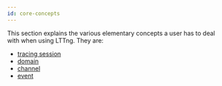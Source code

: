 ```yaml
---
id: core-concepts
---
```


This section explains the various elementary concepts a user has to deal
with when using LTTng. They are:

  * [tracing session](#doc-tracing-session)
  * [domain](#doc-domain)
  * [channel](#doc-channel)
  * [event](#doc-event)

